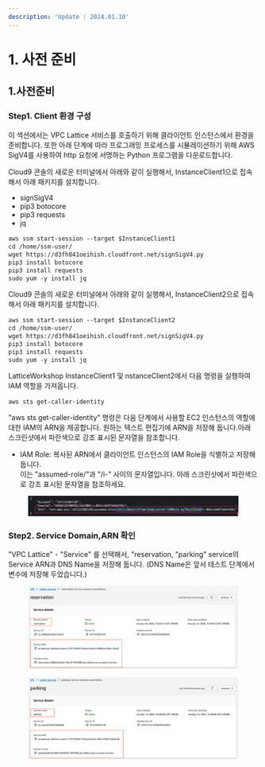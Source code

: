 ```yaml
---
description: 'Update : 2024.01.10'
---
```


# 1. 사전 준비

## 1.사전준비

### Step1. Client 환경 구성

이 섹션에서는 VPC Lattice 서비스를 호출하기 위해 클라이언트 인스턴스에서 환경을 준비합니다. 또한 아래 단계에 따라 프로그래밍 프로세스를 시뮬레이션하기 위해 AWS SigV4를 사용하여 http 요청에 서명하는 Python 프로그램을 다운로드합니다.

Cloud9 콘솔의 새로운 터미널에서 아래와 같이 실행해서, InstanceClient1으로 접속해서 아래 패키지를 설치합니다.

* signSigV4
* pip3 botocore
* pip3 requests
* jq

```
aws ssm start-session --target $InstanceClient1
cd /home/ssm-user/
wget https://d3fh841oeihish.cloudfront.net/signSigV4.py
pip3 install botocore
pip3 install requests
sudo yum -y install jq

```

Cloud9 콘솔의 새로운 터미널에서 아래와 같이 실행해서, InstanceClient2으로 접속해서 아래 패키지를 설치합니다.

```
aws ssm start-session --target $InstanceClient2
cd /home/ssm-user/
wget https://d3fh841oeihish.cloudfront.net/signSigV4.py
pip3 install botocore
pip3 install requests
sudo yum -y install jq

```

LatticeWorkshop InstanceClient1 및 nstanceClient2에서 다음 명령을 실행하여 IAM 역할을 가져옵니다.

```
aws sts get-caller-identity

```

"aws sts get-caller-identity" 명령은 다음 단계에서 사용할 EC2 인스턴스의 역할에 대한 IAM의 ARN을 제공합니다. 원하는 텍스트 편집기에 ARN을 저장해 둡니다.아래 스크린샷에서 파란색으로 강조 표시된 문자열을 참조합니다.

* IAM Role: 복사된 ARN에서 클라이언트 인스턴스의 IAM Role을 식별하고 저장해 둡니다. \
  이는 "assumed-role/"과 "/i-" 사이의 문자열입니다. 아래 스크린샷에서 파란색으로 강조 표시된 문자열을 참조하세요.

<figure><img src="../.gitbook/assets/image.png" alt=""><figcaption></figcaption></figure>

### Step2. Service Domain,ARN 확인

"VPC Lattice" - "Service" 를 선택해서, "reservation, "parking" service의 Service ARN과 DNS Name을 저장해 둡니다. (DNS Name은 앞서 테스트 단계에서 변수에 저장해 두었습니다.)

<figure><img src="../.gitbook/assets/image (1).png" alt=""><figcaption></figcaption></figure>

<figure><img src="../.gitbook/assets/image (33).png" alt=""><figcaption></figcaption></figure>
